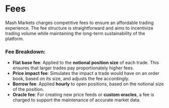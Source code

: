 # Fees

Mash Markets charges competitive fees to ensure an affordable trading experience. The fee structure is straightforward and aims to incentivize trading volume while maintaining the long-term sustainability of the platform.

### Fee Breakdown:
- **Flat base fee**: Applied to the **notional position size** of each trade. This ensures that larger trades pay proportionately higher fees.
- **Price impact fee**: Simulates the impact a trade would have on an order book, based on its size, and adjusts the fee accordingly.
- **Borrow fee**: Applied **hourly** to open positions, based on the notional size of the position.
- **Oracle fee**: For creating new price feeds or **custom oracles**, a fee is charged to support the maintenance of accurate market data.